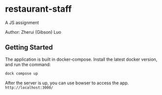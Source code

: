 # restaurant-staff
A JS assignment

Author: Zherui (Gibson) Luo

## Getting Started

The application is built in docker-compose. Install the latest docker version, and run the command:
```bash
dock compose up
```

After the server is up, you can use bowser to access the app. `http://localhost:3000/`


